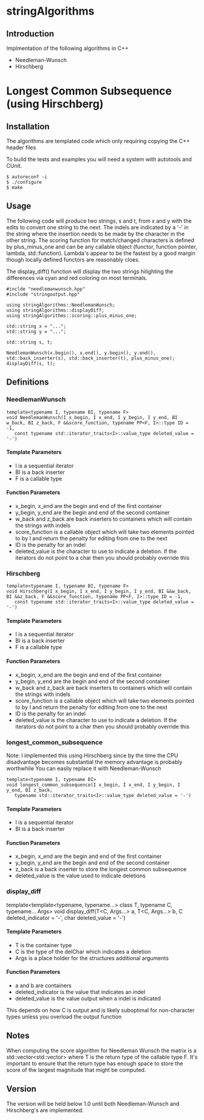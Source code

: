 # stringAlgorithms

## Introduction 

Implmentation of the following algorithms in C++

* Needleman-Wunsch
* Hirschberg
# Longest Common Subsequence (using Hirschberg)

## Installation 

The algorithms are templated code which only requiring copying the C++ header files 

To build the tests and examples you will need a system with autotools and CUnit. 

    $ autoreconf -i 
    $ ./configure 
    $ make

## Usage 

The following code will produce two strings, s and t, from x and y with the edits to convert one string to the next. 
The indels are indicated by a '-' in the string where the insertion needs to be made by the character in the other string.
The scoring function for match/changed characters is defined by plus_minus_one and can be any callable object
(functor, function pointer, lambda, std::function). Lambda's appear to be the fastest by a good margin though 
locally defined functors are reasonably cloes.  

The display_diff() function will display the two strings hilighting the differences via cyan and red coloring on most
terminals. 


    #inclde "needlemanwunsch.hpp"
    #include "stringoutput.hpp"

    using stringAlgorithms::NeedlemanWunsch;
    using stringAlgorithms::displayDiff;
    using stringAlgorithms::scoring::plus_minus_one;

    std::string x = "...";
    std::string y = "...";

    std::string s, t;

    NeedlemanWunsch(x.begin(), x.end(), y.begin(), y.end(), std::back_inserter(s), std::back_inserter(t), plus_minus_one);
    displayDiff(s, t);


## Definitions 

### NeedlemanWunsch

    template<typename I, typename BI, typename F>
    void NeedlemanWunsch(I x_begin, I x_end, I y_begin, I y_end, BI w_back, BI z_back, F &&score_function, typename PP<F, I>::type ID = -1,
       const typename std::iterator_traits<I>::value_type deleted_value = '-')

#### Template Parameters 

+ I is a sequential iterator 
+ BI is a back inserter
+ F is a callable type 

#### Function Parameters

+ x_begin, x_end are the begin and end of the first container
+ y_begin, y_end are the begin and end of the second container
+ w_back and z_back are back inserters to containers which will contain the strings with indels 
+ score_function is a callable object which will take two elements pointed to by I and return the penalty for editing from one to the next 
+ ID is the penalty for an indel
+ deleted_value is the character to use to indicate a deletion. If the iterators do not point to a char then you should probably override this

### Hirschberg

    template<typename I, typename BI, typename F>
    void Hirschberg(I x_begin, I x_end, I y_begin, I y_end, BI &&w_back, BI &&z_back, F &&score_function, typename PP<F, I>::type ID = -1,
       const typename std::iterator_traits<I>::value_type deleted_value = '-')

#### Template Parameters

+ I is a sequential iterator
+ BI is a back inserter 
+ F is a callable type

#### Function Parameters 

+ x_begin, x_end are the begin and end of the first container
+ y_begin, y_end are the begin and end of the second container
+ w_back and z_back are back inserters to containers which will contain the strings with indels 
+ score_function is a callable object which will take two elements pointed to by I and return the penalty for editing from one to the next 
+ ID is the penalty for an indel
+ deleted_value is the character to use to indicate a deletion. If the iterators do not point to a char then you should probably override this


### longest_common_subsequence

Note: I implemented this using Hirschberg since by the time the CPU disadvantage becomes substantial the memory advantage is probably worthwhile
You can easily replace it with Needleman-Wunsch

    template<typename I, typename BI>
    void longest_common_subsequence(I x_begin, I x_end, I y_begin, I y_end, BI z_back, 
       typename std::iterator_traits<I>::value_type deleted_value = '-')

#### Template Parameters

+ I is a sequential iterator
+ BI is a back inserter 

#### Function Parameters

+ x_begin, x_end are the begin and end of the first container
+ y_begin, y_end are the begin and end of the second container
+ z_back is a back inserter to store the longest common subsequence 
+ deleted_value is the value used to indicate deletions  

### display_diff

   template<template<typename, typename...> class T, typename C, typename... Args>
   void display_diff(T<C, Args...> a, T<C, Args...> b, C deleted_indicator = '-', char deleted_value = '-')

#### Template Parameters

+ T is the container type 
+ C is the type of the delChar which indicates a deletion 
+ Args is a place holder for the structures additional arguments 

#### Function Parameters

+ a and b are containers 
+ deleted_indicator is the value that indicates an indel
+ deleted_value is the value output when a indel is indicated 


This depends on how C is output and is likely suboptimal for non-character types unless you overload the output function 

## Notes

When computing the score algorithm for Needleman Wunsch the matrix is a std::vector<std::vector<T>> where T is the return type of the callable type F. It's important to ensure that the return type has enough space to store the score of the largest magnitude that might be computed. 

## Version 

The version will be held below 1.0 until both Needleman-Wunsch and Hirschberg's are implemented.  
